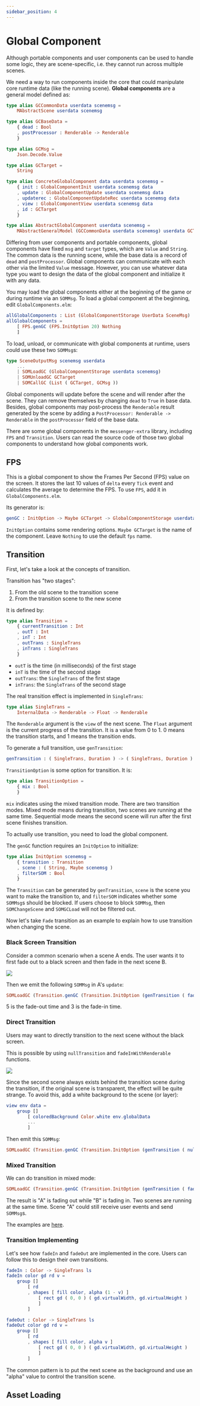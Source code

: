 ```yaml
---
sidebar_position: 4
---
```


# Global Component

Although portable components and user components can be used to handle some logic, they are scene-specific, i.e. they cannot run across multiple scenes.

We need a way to run components inside the core that could manipulate core runtime data (like the running scene). **Global components** are a general model defined as:

```elm
type alias GCCommonData userdata scenemsg =
    MAbstractScene userdata scenemsg

type alias GCBaseData =
    { dead : Bool
    , postProcessor : Renderable -> Renderable
    }

type alias GCMsg =
    Json.Decode.Value

type alias GCTarget =
    String

type alias ConcreteGlobalComponent data userdata scenemsg =
    { init : GlobalComponentInit userdata scenemsg data
    , update : GlobalComponentUpdate userdata scenemsg data
    , updaterec : GlobalComponentUpdateRec userdata scenemsg data
    , view : GlobalComponentView userdata scenemsg data
    , id : GCTarget
    }

type alias AbstractGlobalComponent userdata scenemsg =
    MAbstractGeneralModel (GCCommonData userdata scenemsg) userdata GCTarget GCMsg GCBaseData scenemsg
```

Differing from user components and portable components, global components have fixed `msg` and `target` types, which are `Value` and `String`. The common data is the running scene, while the base data is a record of `dead` and `postProcessor`. Global components can communicate with each other via the limited `Value` message. However, you can use whatever data type you want to design the data of the global component and initialize it with any data.

You may load the global components either at the beginning of the game or during runtime via an `SOMMsg`. To load a global component at the beginning, edit `GlobalComponents.elm`:

```elm
allGlobalComponents : List (GlobalComponentStorage UserData SceneMsg)
allGlobalComponents =
    [ FPS.genGC (FPS.InitOption 20) Nothing
    ]
```

To load, unload, or communicate with global components at runtime, users could use these two `SOMMsg`s:

```elm
type SceneOutputMsg scenemsg userdata
    ...
    | SOMLoadGC (GlobalComponentStorage userdata scenemsg)
    | SOMUnloadGC GCTarget
    | SOMCallGC (List ( GCTarget, GCMsg ))
```

Global components will update before the scene and will render after the scene. They can remove themselves by changing `dead` to `True` in base data. Besides, global components may post-process the `Renderable` result generated by the scene by adding a `PostProcessor: Renderable -> Renderable` in the `postProcessor` field of the base data.

There are some global components in the `messenger-extra` library, including `FPS` and `Transition`. Users can read the source code of those two global components to understand how global components work.

## FPS

This is a global component to show the Frames Per Second (FPS) value on the screen. It stores the last 10 values of `delta` every `Tick` event and calculates the average to determine the FPS. To use `FPS`, add it in `GlobalComponents.elm`.

Its generator is:

```elm
genGC : InitOption -> Maybe GCTarget -> GlobalComponentStorage userdata scenemsg
```

`InitOption` contains some rendering options. `Maybe GCTarget` is the name of the component. Leave `Nothing` to use the default `fps` name.

## Transition

First, let's take a look at the concepts of transition.

Transition has "two stages":

1. From the old scene to the transition scene
2. From the transition scene to the new scene

It is defined by:

```elm
type alias Transition =
    { currentTransition : Int
    , outT : Int
    , inT : Int
    , outTrans : SingleTrans
    , inTrans : SingleTrans
    }
```

- `outT` is the time (in milliseconds) of the first stage
- `inT` is the time of the second stage
- `outTrans`: the `SingleTrans` of the first stage
- `inTrans`: the `SingleTrans` of the second stage

The real transition effect is implemented in `SingleTrans`:

```elm
type alias SingleTrans =
    InternalData -> Renderable -> Float -> Renderable
```

The `Renderable` argument is the `view` of the next scene. The `Float` argument is the current progress of the transition. It is a value from 0 to 1. 0 means the transition starts, and 1 means the transition ends.

To generate a full transition, use `genTransition`:

```elm
genTransition : ( SingleTrans, Duration ) -> ( SingleTrans, Duration ) -> Maybe TransitionOption -> Transition
```

`TransitionOption` is some option for transition. It is:

```elm
type alias TransitionOption =
    { mix : Bool
    }
```

`mix` indicates using the mixed transition mode. There are two transition modes. Mixed mode means during transition, two scenes are running at the same time. Sequential mode means the second scene will run after the first scene finishes transition.

To actually use transition, you need to load the global component.

The `genGC` function requires an `InitOption` to initialize:

```elm
type alias InitOption scenemsg =
    { transition : Transition
    , scene : ( String, Maybe scenemsg )
    , filterSOM : Bool
    }
```

The `Transition` can be generated by `genTransition`, `scene` is the scene you want to make the transition to, and `filterSOM` indicates whether some `SOMMsg`s should be blocked. If users choose to block `SOMMsg`, then `SOMChangeScene` and `SOMGCLoad` will not be filtered out.

Now let's take `Fade` transition as an example to explain how to use transition when changing the scene.

### Black Screen Transition

Consider a common scenario when a scene A ends. The user wants it to first fade out to a black screen and then fade in the next scene B.

![](/img/trans1.jpg)

Then we emit the following `SOMMsg` in A's `update`:

```elm
SOMLoadGC (Transition.genGC (Transition.InitOption (genTransition ( fadeOutBlack, Duration.seconds 5 ) ( fadeInBlack, Duration.seconds 3 ) Nothing) ( "B", Nothing ) True) Nothing)
```

5 is the fade-out time and 3 is the fade-in time.

### Direct Transition

Users may want to directly transition to the next scene without the black screen.

This is possible by using `nullTransition` and `fadeInWithRenderable` functions.

![](/img/trans2.jpg)

Since the second scene always exists behind the transition scene during the transition, if the original scene is transparent, the effect will be quite strange. To avoid this, add a white background to the scene (or layer):

```elm
view env data =
    group []
        [ coloredBackground Color.white env.globalData
        ...
        ]
```

Then emit this `SOMMsg`:

```elm
SOMLoadGC (Transition.genGC (Transition.InitOption (genTransition ( nullTransition, Duration.seconds 0 ) ( fadeInWithRenderable <| view env data, Duration.seconds 3 ) Nothing) ( "B", Nothing ) True) Nothing)
```

### Mixed Transition

We can do transition in mixed mode:

```elm
SOMLoadGC (Transition.genGC (Transition.InitOption (genTransition ( fadeOutTransparent, Duration.seconds 1 ) ( fadeInTransparent, Duration.seconds 1 ) (Just <| TransitionOption True)) ( "B", Nothing ) True) Nothing)
```

The result is "A" is fading out while "B" is fading in. Two scenes are running at the same time. Scene "A" could still receive user events and send `SOMMsg`s.

The examples are [here](https://github.com/linsyking/messenger-core/blob/master/test/src/Scenes/Home2/Model.elm).

### Transition Implementing

Let's see how `fadeIn` and `fadeOut` are implemented in the core. Users can follow this to design their own transitions.

```elm
fadeIn : Color -> SingleTrans ls
fadeIn color gd rd v =
    group []
        [ rd
        , shapes [ fill color, alpha (1 - v) ]
            [ rect gd ( 0, 0 ) ( gd.virtualWidth, gd.virtualHeight )
            ]
        ]

fadeOut : Color -> SingleTrans ls
fadeOut color gd rd v =
    group []
        [ rd
        , shapes [ fill color, alpha v ]
            [ rect gd ( 0, 0 ) ( gd.virtualWidth, gd.virtualHeight )
            ]
        ]
```

The common pattern is to put the next scene as the background and use an "alpha" value to control the transition scene.

## Asset Loading
